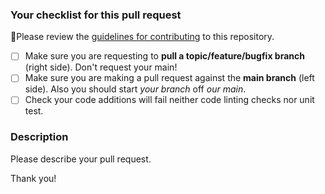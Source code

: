 ### Your checklist for this pull request

🚨Please review the [guidelines for contributing](../CONTRIBUTING.md) to this repository.

- [ ] Make sure you are requesting to **pull a topic/feature/bugfix branch** (right side). Don't request your main!
- [ ] Make sure you are making a pull request against the **main branch** (left side). Also you should start *your branch* off *our main*.
- [ ] Check your code additions will fail neither code linting checks nor unit test.

### Description

Please describe your pull request.

Thank you!
